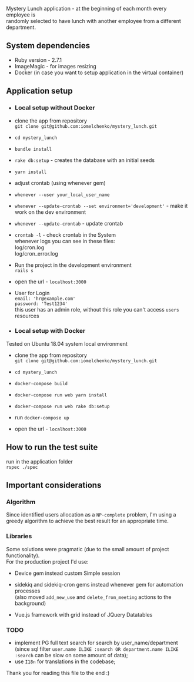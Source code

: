 Mystery Lunch application - at the beginning of each month every employee is  
randomly selected to have lunch with another employee from a different department.

## System dependencies
* Ruby version - 2.7.1
* ImageMagic - for images resizing
* Docker (in case you want to setup application in the virtual container)

## Application setup
* ### Local setup without Docker
* clone the app from repository  
`git clone git@github.com:iomelchenko/mystery_lunch.git`
* `cd mystery_lunch`
* `bundle install`
* `rake db:setup` - creates the database with an initial seeds
* `yarn install`
* adjust crontab (using whenever gem)
* `whenever --user your_local_user_name`
* `whenever --update-crontab --set environment='development'` - make it work on the dev environment
* `whenever --update-crontab` - update crontab
* `crontab -l` - check crontab in the System  
whenever logs you can see in these files:  
log/cron.log  
log/cron_error.log  
* Run the project in the development environment  
`rails s`
* open the url - `localhost:3000`

* User for Login  
`email: 'hr@example.com'`  
`password: 'Test1234'`  
this user has an admin role, without this role you can't access `users` resources  

* ### Local setup with Docker  
Tested on Ubuntu 18.04 system local environment  
* clone the app from repository  
  `git clone git@github.com:iomelchenko/mystery_lunch.git`
* `cd mystery_lunch`
* `docker-compose build`
* `docker-compose run web yarn install`
* `docker-compose run web rake db:setup`
* run `docker-compose up`

* open the url - `localhost:3000`

##  How to run the test suite  
run in the application folder  
`rspec ./spec`

##  Important considerations

### Algorithm
Since identified users allocation as a `NP-complete` problem, I'm using a greedy algorithm to achieve the best result for an appropriate time.
### Libraries
Some solutions were pragmatic (due to the small amount of project functionality).  
For the production project I'd use:  
* Device gem instead custom Simple session
* sidekiq and sidekiq-cron gems instead whenever gem for automation processes  
(also moved `add_new_use` and `delete_from_meeting` actions to the background)

* Vue.js framework with grid instead of JQuery Datatables

### TODO
* implement PG full text search for search by user_name/department  
(since sql filter `user.name ILIKE :search OR department.name ILIKE :search` can be slow on some amount of data);
* use `I18n` for translations in the codebase;

Thank you for reading this file to the end :)
